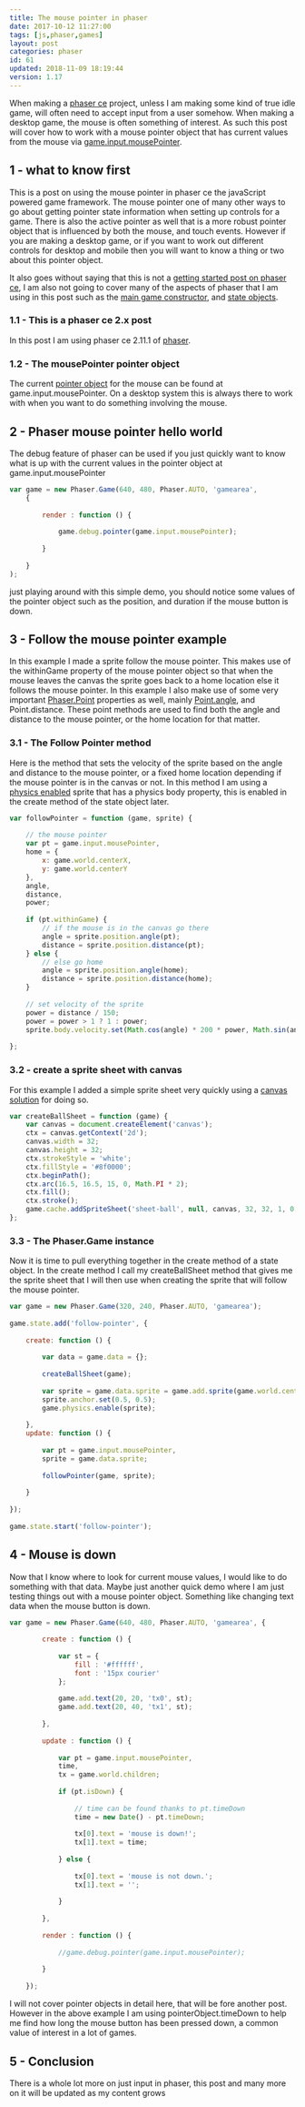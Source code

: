 ```yaml
---
title: The mouse pointer in phaser
date: 2017-10-12 11:27:00
tags: [js,phaser,games]
layout: post
categories: phaser
id: 61
updated: 2018-11-09 18:19:44
version: 1.17
---
```


When making a [phaser ce](https://photonstorm.github.io/phaser-ce/) project, unless I am making some kind of true idle game, will often need to accept input from a user somehow. When making a desktop game, the mouse is often something of interest. As such this post will cover how to work with a mouse pointer object that has current values from the mouse via [game.input.mousePointer](https://photonstorm.github.io/phaser-ce/Phaser.Input.html#mousePointer).

<!-- more -->

## 1 - what to know first

This is a post on using the mouse pointer in phaser ce the javaScript powered game framework. The mouse pointer one of many other ways to go about getting pointer state information when setting up controls for a game. There is also the active pointer as well that is a more robust pointer object that is influenced by both the mouse, and touch events. However if you are making a desktop game, or if you want to work out different controls for desktop and mobile then you will want to know a thing or two about this pointer object. 

It also goes without saying that this is not a [getting started post on phaser ce](/2017/10/04/phaser-getting-started/), I am also not going to cover many of the aspects of phaser that I am using in this post such as the [main game constructor](/2017/10/11/phaser-main-game-constructor/), and [state objects](/2017/10/06/phaser-state-objects/).

### 1.1 - This is a phaser ce 2.x post

In this post I am using phaser ce 2.11.1 of [phaser](https://phaser.io/).

### 1.2 - The mousePointer pointer object

The current [pointer object](/2017/10/17/phaser-input-pointer-objects/) for the mouse can be found at game.input.mousePointer. On a desktop system this is always there to work with when you want to do something involving the mouse.

## 2 - Phaser mouse pointer hello world

The debug feature of phaser can be used if you just quickly want to know what is up with the current values in the pointer object at game.input.mousePointer

```js
var game = new Phaser.Game(640, 480, Phaser.AUTO, 'gamearea', 
    {
 
        render : function () {
 
            game.debug.pointer(game.input.mousePointer);
 
        }
 
    }
);
```

just playing around with this simple demo, you should notice some values of the pointer object such as the position, and duration if the mouse button is down.

## 3 - Follow the mouse pointer example

In this example I made a sprite follow the mouse pointer. This makes use of the withinGame property of the mouse pointer object so that when the mouse leaves the canvas the sprite goes back to a home location else it follows the mouse pointer. In this example I also make use of some very important [Phaser.Point](/2018/11/03/phaser-point/) properties as well, mainly [Point.angle](/2018/08/19/phaser-point-angle-between-two-sprites/), and Point.distance. These point methods are used to find both the angle and distance to the mouse pointer, or the home location for that matter.

### 3.1 - The Follow Pointer method

Here is the method that sets the velocity of the sprite based on the angle and distance to the mouse pointer, or a fixed home location depending if the mouse pointer is in the canvas or not. In this method I am using a [physics enabled]( /2018/10/27/phaser-physics-getting-started/) sprite that has a physics body property, this is enabled in the create method of the state object later.

```js
var followPointer = function (game, sprite) {
 
    // the mouse pointer
    var pt = game.input.mousePointer,
    home = {
        x: game.world.centerX,
        y: game.world.centerY
    },
    angle,
    distance,
    power;
 
    if (pt.withinGame) {
        // if the mouse is in the canvas go there
        angle = sprite.position.angle(pt);
        distance = sprite.position.distance(pt);
    } else {
        // else go home
        angle = sprite.position.angle(home);
        distance = sprite.position.distance(home);
    }
 
    // set velocity of the sprite
    power = distance / 150;
    power = power > 1 ? 1 : power;
    sprite.body.velocity.set(Math.cos(angle) * 200 * power, Math.sin(angle) * 200 * power);
 
};
```

### 3.2 - create a sprite sheet with canvas

For this example I added a simple sprite sheet very quickly using a [canvas solution](/2018/08/04/phaser-spritesheet-from-canvas/) for doing so.

```js
var createBallSheet = function (game) {
    var canvas = document.createElement('canvas');
    ctx = canvas.getContext('2d');
    canvas.width = 32;
    canvas.height = 32;
    ctx.strokeStyle = 'white';
    ctx.fillStyle = '#8f0000';
    ctx.beginPath();
    ctx.arc(16.5, 16.5, 15, 0, Math.PI * 2);
    ctx.fill();
    ctx.stroke();
    game.cache.addSpriteSheet('sheet-ball', null, canvas, 32, 32, 1, 0, 0);
};
```

### 3.3 - The Phaser.Game instance

Now it is time to pull everything together in the create method of a state object. In the create method I call my createBallSheet method that gives me the sprite sheet that I will then use when creating the sprite that will follow the mouse pointer.

```js
var game = new Phaser.Game(320, 240, Phaser.AUTO, 'gamearea');
 
game.state.add('follow-pointer', {
 
    create: function () {
 
        var data = game.data = {};
 
        createBallSheet(game);
 
        var sprite = game.data.sprite = game.add.sprite(game.world.centerX, game.world.centerY, 'sheet-ball');
        sprite.anchor.set(0.5, 0.5);
        game.physics.enable(sprite);
 
    },
    update: function () {
 
        var pt = game.input.mousePointer,
        sprite = game.data.sprite;
 
        followPointer(game, sprite);
 
    }
 
});
 
game.state.start('follow-pointer');
```

## 4 - Mouse is down

Now that I know where to look for current mouse values, I would like to do something with that data. Maybe just another quick demo where I am just testing things out with a mouse pointer object. Something like changing text data when the mouse button is down.

```js
var game = new Phaser.Game(640, 480, Phaser.AUTO, 'gamearea', {
 
        create : function () {
 
            var st = {
                fill : '#ffffff',
                font : '15px courier'
            };
 
            game.add.text(20, 20, 'tx0', st);
            game.add.text(20, 40, 'tx1', st);
 
        },
 
        update : function () {
 
            var pt = game.input.mousePointer,
            time,
            tx = game.world.children;
 
            if (pt.isDown) {
 
                // time can be found thanks to pt.timeDown
                time = new Date() - pt.timeDown;
 
                tx[0].text = 'mouse is down!';
                tx[1].text = time;
 
            } else {
 
                tx[0].text = 'mouse is not down.';
                tx[1].text = '';
 
            }
 
        },
 
        render : function () {
 
            //game.debug.pointer(game.input.mousePointer);
 
        }
 
    });
```

I will not cover pointer objects in detail here, that will be fore another post. However in the above example I am using pointerObject.timeDown to help me find how long the mouse button has been pressed down, a common value of interest in a lot of games.

## 5 - Conclusion

There is a whole lot more on just input in phaser, this post and many more on it will be updated as my content grows
